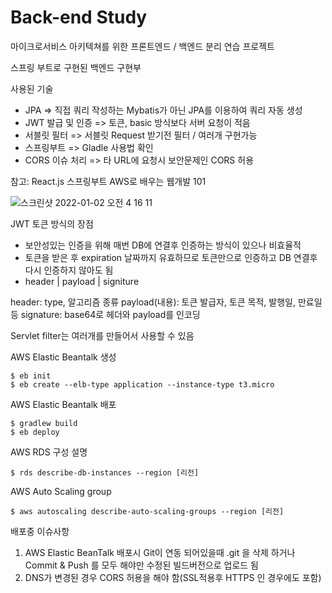 # Back-end Study

마이크로서비스 아키텍쳐를 위한 프론트엔드 / 백엔드 분리 연습 프로젝트

스프링 부트로 구현된 백엔드 구현부

사용된 기술
- JPA => 직접 쿼리 작성하는 Mybatis가 아닌 JPA를 이용하여 쿼리 자동 생성 
- JWT 발급 및 인증 => 토큰, basic 방식보다 서버 요청이 적음
- 서블릿 필터 => 서블릿 Request 받기전 필터 / 여러개 구현가능
- 스프링부트 => Gladle 사용법 확인
- CORS 이슈 처리 => 타 URL에 요청시 보안문제인 CORS 허용

참고: React.js 스프링부트 AWS로 배우는 웹개발 101 

![스크린샷 2022-01-02 오전 4 16 11](https://user-images.githubusercontent.com/40047335/147858457-e94eae7d-9c5e-4809-b06f-09257b821fbd.png)


JWT 토큰 방식의 장점
- 보안성있는 인증을 위해 매번 DB에 연결후 인증하는 방식이 있으나 비효율적
- 토큰을 받은 후 expiration 날짜까지 유효하므로 토큰만으로 인증하고 DB 연결후 다시 인증하지 않아도 됨 
-  header | payload | signiture

header: type, 알고리즘 종류
payload(내용): 토큰 발급자, 토큰 목적, 발행일, 만료일등
signature: base64로 헤더와 payload를 인코딩


Servlet filter는 여러개를 만들어서 사용할 수 있음


AWS Elastic Beantalk 생성
```
$ eb init
$ eb create --elb-type application --instance-type t3.micro
```

AWS Elastic Beantalk 배포
```
$ gradlew build 
$ eb deploy
```


AWS RDS 구성 설명
```
$ rds describe-db-instances --region [리전]
```

AWS Auto Scaling group
```
$ aws autoscaling describe-auto-scaling-groups --region [리전]
```



배포중 이슈사항
1. AWS Elastic BeanTalk 배포시 Git이 연동 되어있을때 .git 을 삭제 하거나 Commit & Push 를 모두 해야만 수정된 빌드버전으로 업로드 됨
2. DNS가 변경된 경우 CORS 허용을 해야 함(SSL적용후 HTTPS 인 경우에도 포함)
